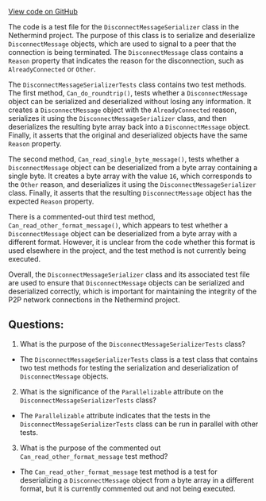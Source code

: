 [View code on GitHub](https://github.com/NethermindEth/nethermind/src/Nethermind/Nethermind.Network.Test/P2P/DisconnectMessageSerializerTests.cs)

The code is a test file for the `DisconnectMessageSerializer` class in the Nethermind project. The purpose of this class is to serialize and deserialize `DisconnectMessage` objects, which are used to signal to a peer that the connection is being terminated. The `DisconnectMessage` class contains a `Reason` property that indicates the reason for the disconnection, such as `AlreadyConnected` or `Other`.

The `DisconnectMessageSerializerTests` class contains two test methods. The first method, `Can_do_roundtrip()`, tests whether a `DisconnectMessage` object can be serialized and deserialized without losing any information. It creates a `DisconnectMessage` object with the `AlreadyConnected` reason, serializes it using the `DisconnectMessageSerializer` class, and then deserializes the resulting byte array back into a `DisconnectMessage` object. Finally, it asserts that the original and deserialized objects have the same `Reason` property.

The second method, `Can_read_single_byte_message()`, tests whether a `DisconnectMessage` object can be deserialized from a byte array containing a single byte. It creates a byte array with the value `16`, which corresponds to the `Other` reason, and deserializes it using the `DisconnectMessageSerializer` class. Finally, it asserts that the resulting `DisconnectMessage` object has the expected `Reason` property.

There is a commented-out third test method, `Can_read_other_format_message()`, which appears to test whether a `DisconnectMessage` object can be deserialized from a byte array with a different format. However, it is unclear from the code whether this format is used elsewhere in the project, and the test method is not currently being executed.

Overall, the `DisconnectMessageSerializer` class and its associated test file are used to ensure that `DisconnectMessage` objects can be serialized and deserialized correctly, which is important for maintaining the integrity of the P2P network connections in the Nethermind project.
## Questions: 
 1. What is the purpose of the `DisconnectMessageSerializerTests` class?
- The `DisconnectMessageSerializerTests` class is a test class that contains two test methods for testing the serialization and deserialization of `DisconnectMessage` objects.

2. What is the significance of the `Parallelizable` attribute on the `DisconnectMessageSerializerTests` class?
- The `Parallelizable` attribute indicates that the tests in the `DisconnectMessageSerializerTests` class can be run in parallel with other tests.

3. What is the purpose of the commented out `Can_read_other_format_message` test method?
- The `Can_read_other_format_message` test method is a test for deserializing a `DisconnectMessage` object from a byte array in a different format, but it is currently commented out and not being executed.